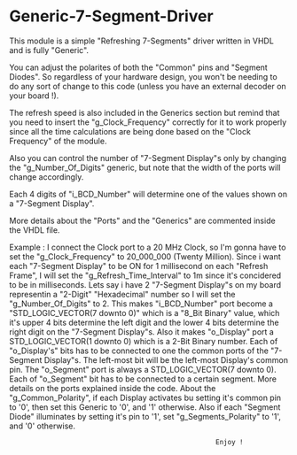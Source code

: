# Generic-7-Segment-Driver
This module is a simple "Refreshing 7-Segments" driver written in VHDL and is fully "Generic".

You can adjust the polarites of both the "Common" pins and "Segment Diodes". So regardless of your hardware design, you won't be needing to do any sort of change to this code (unless you have an external decoder on your board !).

The refresh speed is also included in the Generics section but remind that you need to insert the "g_Clock_Frequency" correctly for it to work properly since all the time calculations are being done based on the "Clock Frequency" of the module.

Also you can control the number of "7-Segment Display"s only by changing the "g_Number_Of_Digits" generic, but note that the width of the ports will change accordingly.

Each 4 digits of "i_BCD_Number" will determine one of the values shown on a "7-Segment Display".

More details about the "Ports" and the "Generics" are commented inside the VHDL file.

Example : I connect the Clock port to a 20 MHz Clock, so I'm gonna have to set the "g_Clock_Frequency" to 20_000_000 (Twenty Million).
          Since i want each "7-Segment Display" to be ON for 1 millisecond on each "Refresh Frame", I will set the                                   "g_Refresh_Time_Interval" to 1m since it's concidered to be in milliseconds.
          Lets say i have 2 "7-Segment Display"s on my board representin a "2-Digit" "Hexadecimal" number so I will set the                         "g_Number_Of_Digits" to 2. This makes "i_BCD_Number" port become a "STD_LOGIC_VECTOR(7 downto 0)" which is a "8_Bit Binary"               value, which it's upper 4 bits determine the left digit and the lower 4 bits determine the right digit on the                             "7-Segment Display"s. Also it makes "o_Display" port a STD_LOGIC_VECTOR(1 downto 0) which is a 2-Bit Binary number.
          Each of "o_Display's" bits has to be connected to one the common ports of the "7-Segment Display"s.
          The left-most bit will be the left-most Display's common pin.
          The "o_Segment" port is always a STD_LOGIC_VECTOR(7 downto 0). Each of "o_Segment" bit has to be connected to a certain segment.
          More details on the ports explained inside the code.
          About the "g_Common_Polarity", if each Display activates bu setting it's common pin to '0', then set this Generic to '0', and             '1' otherwise.
          Also if each "Segment Diode" illuminates by setting it's pin to '1', set "g_Segments_Polarity" to '1', and '0' otherwise.
          
                                                        Enjoy !
